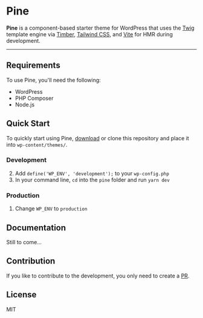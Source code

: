 # Pine

**Pine** is a component-based starter theme for WordPress that uses the [Twig](https://twig.symfony.com/) template engine via [Timber](https://timber.github.io/docs/v2/guides/context/), [Tailwind CSS](https://tailwindcss.com/), and [Vite](https://vitejs.dev/) for HMR during development.

---

## Requirements

To use Pine, you'll need the following:

* WordPress
* PHP Composer
* Node.js

## Quick Start

To quickly start using Pine, [download](https://github.com/thaikolja/pine/archive/refs/heads/main.zip) or clone this repository and place it into `wp-content/themes/`.

### Development

2. Add `define('WP_ENV', 'development');` to your `wp-config.php`
3. In your command line, `cd` into the `pine` folder and run `yarn dev`

### Production

1. Change `WP_ENV` to `production`


## Documentation

Still to come...

## Contribution

If you like to contribute to the development, you only need to create a [PR](https://github.com/thaikolja/pine/pulls).

## License

MIT

